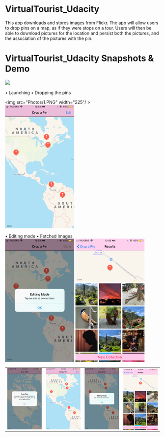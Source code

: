 # VirtualTourist_Udacity
This app downloads and stores images from Flickr. The app will allow users to drop pins on a map, as if they were stops on a tour. Users will then be able to download pictures for the location and persist both the pictures, and the association of the pictures with the pin.
 <br /> 
# VirtualTourist_Udacity Snapshots & Demo
<img src="Photos/Demo.gif" width="225"/> <br/>

<table>
  <tr>
    <td> <img src="Photos/1.PNG"  alt="1" width = 255px></td>
    <td><img src="Photos/2.PNG" alt="2" width = 255px></td>
      <td><img src="Photos/3.PNG" alt="3" width = 255px></td>
      <td><img src="Photos/4.PNG" align="right" alt="4" width = 255px>
  </td>
  </tr>
  

• Launching                           • Dropping the pins  <br/>

<img src="Photos/1.PNG" width="225"/ >        <img src="Photos/2.PNG" width="225"/> <br/>

 • Editing mode                      • Fetched Images <br/>
  <img src="Photos/3.PNG" width="225"/>     <img src="Photos/4.PNG" width="225"/> <br/>
